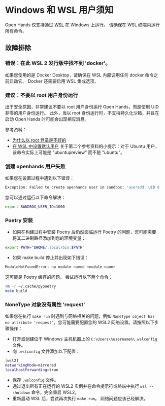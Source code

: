 # Windows 和 WSL 用户须知

Open Hands 仅支持通过 [WSL](https://learn.microsoft.com/en-us/windows/wsl/install) 在 Windows 上运行。
请确保在 WSL 终端内运行所有命令。

## 故障排除

### 错误：在此 WSL 2 发行版中找不到 'docker'。

如果您使用的是 Docker Desktop，请确保在 WSL 内部调用任何 docker 命令之前启动它。
Docker 还需要启用 WSL 集成选项。

### 建议：不要以 root 用户身份运行

出于安全原因，非常建议不要以 root 用户身份运行 Open Hands，而是使用 UID 非零的用户身份运行。
此外，当以 root 身份运行时，不支持持久化沙箱，并且在启动 Open Hands 时可能会出现相应消息。

参考资料：

* [为什么以 root 登录是不好的](https://askubuntu.com/questions/16178/why-is-it-bad-to-log-in-as-root)
* [在 WSL 中设置默认用户](https://www.tenforums.com/tutorials/128152-set-default-user-windows-subsystem-linux-distro-windows-10-a.html#option2)
关于第二个参考资料的小提示：对于 Ubuntu 用户，该命令实际上可能是 "ubuntupreview" 而不是 "ubuntu"。

### 创建 openhands 用户失败

如果您在设置过程中遇到以下错误：

```sh
Exception: Failed to create openhands user in sandbox: 'useradd: UID 0 is not unique'
```

您可以通过运行以下命令解决：

```sh
export SANDBOX_USER_ID=1000
```

### Poetry 安装

* 如果在构建过程中安装 Poetry 后仍然面临运行 Poetry 的问题，您可能需要将其二进制路径添加到您的环境变量：

```sh
export PATH="$HOME/.local/bin:$PATH"
```

* 如果 make build 停止并出现如下错误：

```sh
ModuleNotFoundError: no module named <module-name>
```

这可能是 Poetry 缓存的问题。
尝试运行以下两个命令：

```sh
rm -r ~/.cache/pypoetry
make build
```

### NoneType 对象没有属性 'request'

如果您在执行 `make run` 时遇到与网络相关的问题，例如 `NoneType object has no attribute 'request'`，您可能需要配置您的 WSL2 网络设置。请按照以下步骤操作：

* 打开或创建位于 Windows 主机机器上的 `C:\Users\%username%\.wslconfig` 文件。
* 向 `.wslconfig` 文件添加以下配置：

```sh
[wsl2]
networkingMode=mirrored
localhostForwarding=true
```

* 保存 `.wslconfig` 文件。
* 通过退出所有正在运行的 WSL2 实例并在命令提示符或终端中执行 `wsl --shutdown` 命令，完全重启 WSL2。
* 重新启动 WSL 后，尝试再次执行 `make run`。
   网络问题应该已经解决。
